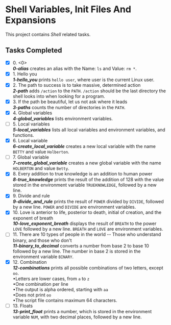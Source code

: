 # Shell Variables, Init Files And Expansions

This project contains _Shell_ related tasks.

## Tasks Completed

+ [x] 0\. &lt;0&gt;<br/>_**0-alias**_ creates an alias with the Name: `ls` and Value: `rm *`.
+ [x] 1\. Hello you<br/>_**1-hello_you**_ prints `hello user`, where user is the current Linux user.
+ [x] 2\. The path to success is to take massive, determined action<br/>_**2-path**_ adds `/action` to the `PATH`. `/action` should be the last directory the shell looks into when looking for a program.
+ [x] 3\. If the path be beautiful, let us not ask where it leads<br/>_**3-paths**_ counts the number of directories in the `PATH`.
+ [x] 4\. Global variables<br/>_**4-global_variables**_ lists environment variables.
+ [ ] 5\. Local variables<br/>_**5-local_variables**_ lists all local variables and environment variables, and functions.
+ [x] 6\. Local variable<br/>_**6-create_local_variable**_ creates a new local variable with the name `BETTY` and value `Holberton`.
+ [ ] 7\. Global variable<br/>_**7-create_global_variable**_ creates a new global variable with the name `HOLBERTON` and value `Betty`.
+ [x] 8\. Every addition to true knowledge is an addition to human power<br/>_**8-true_knowledge**_ prints the result of the addition of 128 with the value stored in the environment variable `TRUEKNOWLEDGE`, followed by a new line.
+ [x] 9\. Divide and rule<br/>_**9-divide_and_rule**_ prints the result of `POWER` divided by `DIVIDE`, followed by a new line. `POWER` and `DIVIDE` are environment variables.
+ [x] 10\. Love is anterior to life, posterior to death, initial of creation, and the exponent of breath<br/>_**10-love_exponent_breath**_ displays the result of `BREATH` to the power `LOVE` followed by a new line. `BREATH` and `LOVE` are environment variables.
+ [ ] 11\. There are 10 types of people in the world -- Those who understand binary, and those who don't<br/>_**11-binary_to_decimal**_ converts a number from base 2 to base 10 followed by a new line. The number in base 2 is stored in the environment variable `BINARY`.
+ [x] 12\. Combination<br/>_**12-combinations**_ prints all possible combinations of two letters, except `oo`.<br/>    &bullet;Letters are lower cases, from `a` to `z`<br/>    &bullet;One combination per line<br/>    &bullet;The output is alpha ordered, starting with `aa`<br/>    &bullet;Does not print `oo`<br/>    &bullet;The script file contains maximum 64 characters.
+ [ ] 13\. Floats<br/>_**13-print_float**_ prints a number, which is stored in the environment variable `NUM`, with two decimal places, followed by a new line.
